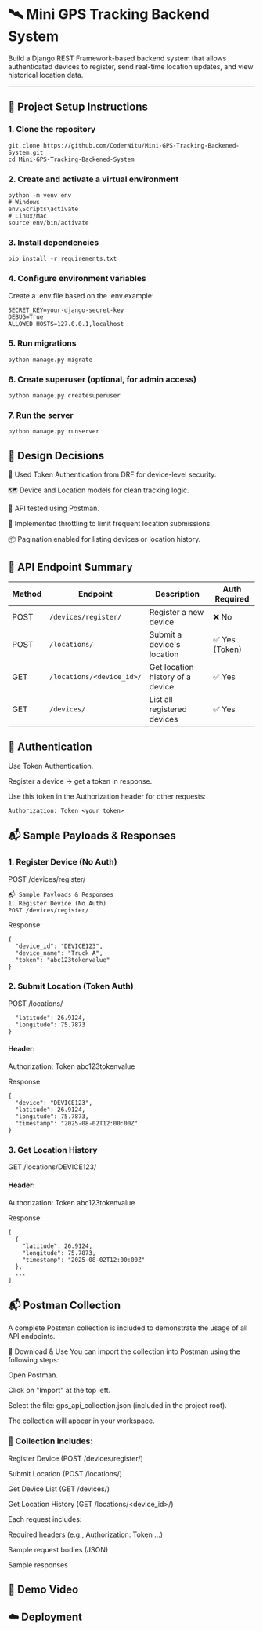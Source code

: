 # 🛰️ Mini GPS Tracking Backend System

Build a Django REST Framework-based backend system that allows authenticated devices to register, send real-time location updates, and view historical location data.

---

## 🚀 Project Setup Instructions

### 1. Clone the repository

```
git clone https://github.com/CoderNitu/Mini-GPS-Tracking-Backened-System.git
cd Mini-GPS-Tracking-Backened-System

```

### 2. Create and activate a virtual environment

```
python -m venv env
# Windows
env\Scripts\activate
# Linux/Mac
source env/bin/activate
```
### 3.  Install dependencies

```
pip install -r requirements.txt
```
### 4. Configure environment variables
Create a .env file based on the .env.example:

```
SECRET_KEY=your-django-secret-key
DEBUG=True
ALLOWED_HOSTS=127.0.0.1,localhost
```

### 5. Run migrations

```
python manage.py migrate
```
### 6.  Create superuser (optional, for admin access)

```
python manage.py createsuperuser
```
### 7. Run the server

```
python manage.py runserver
```

## 🧠 Design Decisions

🔐 Used Token Authentication from DRF for device-level security.

🗺️ Device and Location models for clean tracking logic.

🧪 API tested using Postman.

🔄 Implemented throttling to limit frequent location submissions.

📦 Pagination enabled for listing devices or location history.

## 📡 API Endpoint Summary

| Method | Endpoint                  | Description                      | Auth Required |
| ------ | ------------------------- | -------------------------------- | ------------- |
| POST   | `/devices/register/`      | Register a new device            | ❌ No          |
| POST   | `/locations/`             | Submit a device's location       | ✅ Yes (Token) |
| GET    | `/locations/<device_id>/` | Get location history of a device | ✅ Yes         |
| GET    | `/devices/`               | List all registered devices      | ✅ Yes         |

## 🔐 Authentication

Use Token Authentication.

Register a device → get a token in response.

Use this token in the Authorization header for other requests:

```
Authorization: Token <your_token>
```

## 📬 Sample Payloads & Responses

### 1. Register Device (No Auth)
POST /devices/register/

```
📬 Sample Payloads & Responses
1. Register Device (No Auth)
POST /devices/register/
```
Response:

```
{
  "device_id": "DEVICE123",
  "device_name": "Truck A",
  "token": "abc123tokenvalue"
}
```
### 2. Submit Location (Token Auth)
POST /locations/

```{
  "latitude": 26.9124,
  "longitude": 75.7873
}
```
#### Header:
Authorization: Token abc123tokenvalue

Response:

```
{
  "device": "DEVICE123",
  "latitude": 26.9124,
  "longitude": 75.7873,
  "timestamp": "2025-08-02T12:00:00Z"
}
```

### 3. Get Location History
GET /locations/DEVICE123/

#### Header:
Authorization: Token abc123tokenvalue

Response:

```
[
  {
    "latitude": 26.9124,
    "longitude": 75.7873,
    "timestamp": "2025-08-02T12:00:00Z"
  },
  ...
]
```
## 📬 Postman Collection
A complete Postman collection is included to demonstrate the usage of all API endpoints.

🔗 Download & Use
You can import the collection into Postman using the following steps:

Open Postman.

Click on "Import" at the top left.

Select the file:
gps_api_collection.json (included in the project root).

The collection will appear in your workspace.

### 📁 Collection Includes:

Register Device (POST /devices/register/)

Submit Location (POST /locations/)

Get Device List (GET /devices/)

Get Location History (GET /locations/<device_id>/)

Each request includes:

Required headers (e.g., Authorization: Token ...)

Sample request bodies (JSON)

Sample responses

## 🎥 Demo Video

## ☁️ Deployment 
